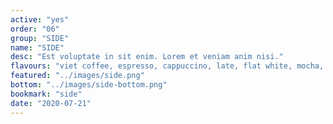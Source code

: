 ```yaml
---
active: "yes"
order: "06"
group: "SIDE"
name: "SIDE"
desc: "Est voluptate in sit enim. Lorem et veniam anim nisi."
flavours: "viet coffee, espresso, cappuccino, late, flat white, mocha, hot chocolate, etc."
featured: "../images/side.png"
bottom: "../images/side-bottom.png"
bookmark: "side"
date: "2020-07-21"
---
```

